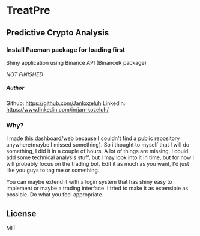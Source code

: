 # TreatPre
## Predictive Crypto Analysis
### Install Pacman package for loading first

Shiny application using Binance API (BinanceR package)


_NOT FINISHED_

##### Author
Github: <https://github.com/Jankozeluh>
LinkedIn: <https://www.linkedin.com/in/jan-kozeluh/>

### Why?

I made this dashboard/web because I couldn\'t find a public repository anywhere(maybe I missed something).
So i thought to myself that I will do something, I did it in a couple of hours. A lot of things are missing, I could add some technical analysis stuff, but I may look into it in time, but for now I will probably focus on the trading bot. Edit it as much as you want, I\'d just like you guys to tag me or something.
         
You can maybe extend it with a login system that has shiny easy to implement or maybe a trading interface. I tried to make it as extensible as possible. Do what you feel appropriate.

## License
MIT
